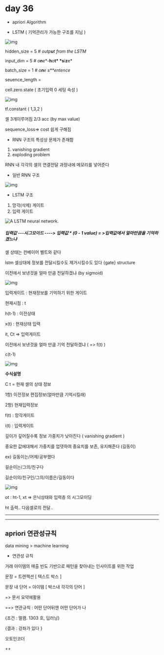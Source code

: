 # day 36 

- apriori Algorithm



- LSTM ( 기억관리가 가능한 구조를 지님 )

![img](file:///C:/Users/user/AppData/Roaming/PolarisOffice/ETemp/8088_2561192/poclip1/03/image0.png)

hidden_size = 5      *# outp**u**t from the LSTM*

input_dim = 5        *#* *o**n**e**-**h**o**t* *s**i**z**e*

batch_size = 1       *#* *o**n**e* *s**entence*

seuence_length =   



cell.zero.state ( 초기입력 0 세팅 속성 )



![img](file:///C:/Users/user/AppData/Roaming/PolarisOffice/ETemp/8088_2561192/poclip1/06/image1.png)

tf.constant ( 1,3,2 )

셀 3개이루어짐 2/3 acc (by max value)

sequence_loss=> cost 쉽게 구해짐 



- RNN 구조의 특성상 문제가 존재함

1. vanishing gradient
2. exploding problem



RNN 내 각각의 셀의 연결전달 과정내에 메모리를 넣어준다 



- 일반 RNN 구조

![img](http://colah.github.io/posts/2015-08-Understanding-LSTMs/img/LSTM3-SimpleRNN.png)



- LSTM 구조

1. 망각(삭제) 게이트
2. 입력 게이트

![A LSTM neural network.](http://colah.github.io/posts/2015-08-Understanding-LSTMs/img/LSTM3-chain.png)





##### 입력값  ---시그모이드 ----> 입력값  * (0 - 1 value) = >입력값에서 얼마만큼을 기억하겠느냐



셀 상태는 컨베이어 벨트와 같다

 lstm 셀상태에 정보를 전달시킬수도 제거시킬수도 있다 {gate} structure

이전에서 보낸것을 얼마 만큼 전달하겠냐 (by sigmoid)



![img](http://colah.github.io/posts/2015-08-Understanding-LSTMs/img/LSTM3-focus-i.png)



입력게이트 : 현재정보를 기억하기 위한 게이트 

현재시점 : t

h(t-1) : 이전상태 

x(t) : 현재상태 입력

it, Ct => 입력게이트

이전에서 보낸것을 얼마 만큼 기억 전달하겠냐 ( => f(t) )

c(t-1)

![img](http://colah.github.io/posts/2015-08-Understanding-LSTMs/img/LSTM3-focus-C.png)



**수식설명**

C t = 현재 셀의 상태 정보 

1항) 이전정보 편집정보(얼마만큼 기억시킬래)

2항) 현재입력정보 



f(t) : 망각게이트 

i(t) : 입력게이트



깊이가 깊어질수록 정보 가중치가 낮아진다 ( vanishing gradient )

중요한 값에대해서 가중치를 업뎃하여 중요치를 보존, 유지해준다 (길동이)

ex) 길동이는/어제/공부했다 

길순이는/그의/친구다

길순이의/친구인/그의/이름은/길동이다 



![img](http://colah.github.io/posts/2015-08-Understanding-LSTMs/img/LSTM3-focus-o.png)



ot : ht-1, xt => 은닉상태와 입력층 의 시그모이딩

ht 출력.. 다음셀로의 전달..

---

---

## apriori 연관성규칙

data mining > machine learning

- 연관성 규칙

거래 아이템의 매출 빈도 기반으로 패턴을 찾아내는 인사이트를 위한 작업



문장 = 트렌젝션 [ 텍스트 박스 ]

문장 내 단어 = 아이템 [ 박스내 각각의 단어 ]

=> 문서 요약에활용

==> 연관규칙 : 어떤 단어뒤엔 어떤 단어가 나 

{조건 : 멀캠. 1303 호, 딥러닝}

{결과 : 강좌가 있다 }





오토인코더 

++













